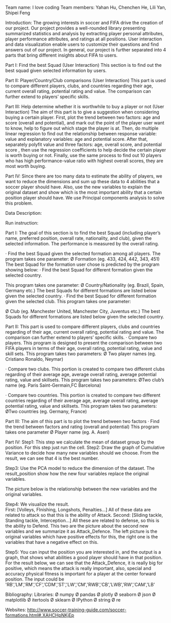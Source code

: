 Team name: I love coding
Team members: Yahan Hu, Chenchen He, Lili Yan, Shipei Feng
 
Introduction:
The growing interests in soccer and FIFA drive the creation of our project.   Our project provides a well-rounded library presenting summarized statistics and analysis by extracting player personal attributes, player performance attributes, and ratings at all positions. User interaction and data visualization enable users to customize their questions and find answers out of our project. In general, our project is further separated into 4 parts that bring different insights about FIFA to users.
 
Part I: Find the best Squad (User Interaction)
This section is to find out the best squad given selected information by users.  
 
Part II: Player/Country/Club comparisons (User Interaction)
This part is used to compare different players, clubs, and countries regarding their age, current overall rating, potential rating and value.  The comparison can further extend to players’ specific skills.
 
Part III: Help determine whether it is worthwhile to buy a player or not (User Interaction)
The aim of this part is to give a suggestion when considering buying a certain player. First, plot the trend between two factors: age and score (overall and potential), and mark out the point of the player user want to know, help to figure out which stage the player is at. Then, do multiple linear regression to find out the relationship between response variable: value and explanatory variables: age and potential score. After that, separately polyfit value and three factors: age, overall score, and potential score , then use the regression coefficients to help decide the certain player is worth buying or not. Finally, use the same process to find out 10 players who has high performance-value ratio with highest overall scores, they are most worth buying.
 
Part IV: Since there are too many data to estimate the ability of players, we want to reduce the dimensions and sum up these data to 4 abilities that a soccer player should have. Also, use the new variables to explain the original dataset and show which is the most important ability that a certain position player should have. We use Principal components analysis to solve this problem.
 
Data Description:
 
 
 
 
 
 Run instruction:
 
Part I:
The goal of this section is to find the best Squad (including player’s name, preferred position, overall rate, nationality, and club), given the selected information. The performance is measured by the overall rating.
 
·      Find the best Squad given the selected formation among all players.
The program takes one parameter:
Ø  Formation (eg. 433, 424, 442, 343, 451)
The best Squad for the formation user chose is predicted by the program showing below:
·      Find the best Squad for different formation given the selected country.

This program takes one parameter:
Ø  Country/Nationality (eg. Brazil, Spain, Germany etc.)
The best Squads for different formations are listed below given the selected country.
·      Find the best Squad for different formation given the selected club.
      This program takes one parameter:


Ø  Club (eg. Manchester United, Manchester City, Juventus etc.)
       The best Squads for different formations are listed below given the selected country.
 
 

 
 
 
 
Part II:
This part is used to compare different players, clubs and countries regarding of their age, current overall rating, potential rating and value.  The comparison can further extend to players’ specific skills.
·      Compare two players. This program is designed to present the comparison between two FIFA players in terms of their age, overall rating, potential rating, value and skill sets.
This program takes two parameters:
Ø  Two player names (eg. Cristiano Ronaldo, Neymar)


        	
·      Compare two clubs.
This portion is created to compare two different clubs regarding of their average age, average overall rating, average potential rating, value and skillsets.
This program takes two parameters:
ØTwo club’s name (eg. Paris Saint-Germain,FC Barcelona)


 
·      Compare two countries.
This portion is created to compare two different countries regarding of their average age, average overall rating, average potential rating, value and skillsets.
This program takes two parameters:
ØTwo countries (eg. Germany, France)


 
Part III:
The aim of this part is to plot the trend between two factors
·      Find the trend between factors and rating (overall and potential)
This program takes one parameter
Ø  Player name (eg. A. Aseri)
 
Part IV:
Step1: 
This step we calculate the mean of dataset group by the position. 
For this step just run the cell.
Step2:
Draw the graph of Cumulative Variance to decide how many new variables should we choose. From the result, we can see that 4 is the best number. 

Step3:
Use the PCA model to reduce the dimension of the dataset. The result_position show how the new four variables replace the original variables. 

The picture below is the relationship between the new variables and the original variables.
 
Step4:
We visualize the result.  
First: [Volleys, FInishing, Longshots, Penalties…] All of these data are related to attack so that this is the ability of Attack. 
Second: [Sliding tackle, Standing tackle, Interception…] All these are related to defense, so this is the ability to Defend.
This two are the picture about the second new variables and we summarize it as Attack_Defence. The left picture is the original variables which have positive effects for this, the right one is the variables that have a negative effect on this. 


 Step5:
You can input the position you are interested in, and the output is a graph, that shows what abilities a good player should have in that position. 
For the result below, we can see that the Attack_Defence, it is really big for positive, which means the attack is really important, also, special and accuracy physical fitness is important for a player at the center forward position. 
The input could be 'RB','LM','RM','CF','CDM','ST','LW','CM','RWB','CB','LWB','RW','CAM','LB'

Bibliography:
Libraries:
Ø  numpy
Ø  pandas
Ø  plotly
Ø  seaborn
Ø  json
Ø  matplotlib
Ø  itertools
Ø  sklearn
Ø  IPython
Ø  string
Ø  re
 
Websites:
http://www.soccer-training-guide.com/soccer-formations.html#.XAHCHpNKjEp
 
 


